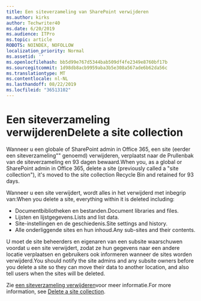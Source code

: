 ```yaml
---
title: Een siteverzameling van SharePoint verwijderen
ms.author: kirks
author: Techwriter40
ms.date: 6/20/2019
ms.audience: ITPro
ms.topic: article
ROBOTS: NOINDEX, NOFOLLOW
localization_priority: Normal
ms.assetid: ''
ms.openlocfilehash: bb5d99e767d5344bab509df4fe2349e8760bf17b
ms.sourcegitcommit: 1d98db8acb9959aba3b5e308a567ade6b62da56c
ms.translationtype: MT
ms.contentlocale: nl-NL
ms.lasthandoff: 08/22/2019
ms.locfileid: "36513102"
---
```

# <a name="delete-a-site-collection"></a><span data-ttu-id="2b5cd-102">Een siteverzameling verwijderen</span><span class="sxs-lookup"><span data-stu-id="2b5cd-102">Delete a site collection</span></span>

<span data-ttu-id="2b5cd-103">Wanneer u een globale of SharePoint admin in Office 365, een site (eerder een siteverzameling"" genoemd) verwijderen, verplaatst naar de Prullenbak van de siteverzameling en 93 dagen bewaard.</span><span class="sxs-lookup"><span data-stu-id="2b5cd-103">When you, as a global or SharePoint admin in Office 365, delete a site (previously called a "site collection"), it's moved to the site collection Recycle Bin and retained for 93 days.</span></span> 

<span data-ttu-id="2b5cd-104">Wanneer u een site verwijdert, wordt alles in het verwijderd met inbegrip van:</span><span class="sxs-lookup"><span data-stu-id="2b5cd-104">When you delete a site, everything within it is deleted including:</span></span>

- <span data-ttu-id="2b5cd-105">Documentbibliotheken en bestanden.</span><span class="sxs-lookup"><span data-stu-id="2b5cd-105">Document libraries and files.</span></span>
- <span data-ttu-id="2b5cd-106">Lijsten en lijstgegevens.</span><span class="sxs-lookup"><span data-stu-id="2b5cd-106">Lists and list data.</span></span>
- <span data-ttu-id="2b5cd-107">Site-instellingen en de geschiedenis.</span><span class="sxs-lookup"><span data-stu-id="2b5cd-107">Site settings and history.</span></span>
- <span data-ttu-id="2b5cd-108">Alle onderliggende sites en hun inhoud.</span><span class="sxs-lookup"><span data-stu-id="2b5cd-108">Any sub-sites and their contents.</span></span>

<span data-ttu-id="2b5cd-109">U moet de site beheerders en eigenaren van een subsite waarschuwen voordat u een site verwijdert, zodat ze hun gegevens naar een andere locatie verplaatsen en gebruikers ook informeren wanneer de sites worden verwijderd.</span><span class="sxs-lookup"><span data-stu-id="2b5cd-109">You should notify the site admins and any subsite owners before you delete a site so they can move their data to another location, and also tell users when the sites will be deleted.</span></span> 

<span data-ttu-id="2b5cd-110">Zie [een siteverzameling verwijderen](https://docs.microsoft.com/sharepoint/delete-site-collection)voor meer informatie.</span><span class="sxs-lookup"><span data-stu-id="2b5cd-110">For more information, see [Delete a site collection](https://docs.microsoft.com/sharepoint/delete-site-collection).</span></span> 